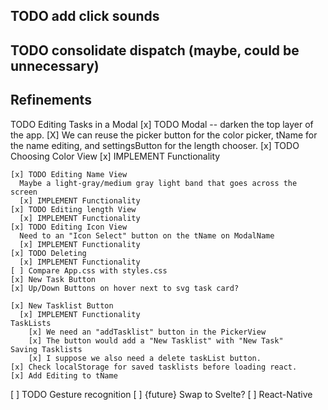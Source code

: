 ## TODO add click sounds
## TODO consolidate dispatch (maybe, could be unnecessary)

## Refinements

TODO Editing Tasks in a Modal
    [x] TODO Modal -- darken the top layer of the app. 
      [X] We can reuse the picker button for the color picker, tName for the name editing, and settingsButton for the length chooser.
    [x] TODO Choosing Color View
      [x] IMPLEMENT Functionality

    [x] TODO Editing Name View
      Maybe a light-gray/medium gray light band that goes across the screen
      [x] IMPLEMENT Functionality
    [x] TODO Editing length View
      [x] IMPLEMENT Functionality
    [x] TODO Editing Icon View
      Need to an "Icon Select" button on the tName on ModalName
      [x] IMPLEMENT Functionality
    [x] TODO Deleting
      [x] IMPLEMENT Functionality
    [ ] Compare App.css with styles.css
    [x] New Task Button
    [x] Up/Down Buttons on hover next to svg task card?

    [x] New Tasklist Button
      [x] IMPLEMENT Functionality
    TaskLists
        [x] We need an "addTasklist" button in the PickerView
        [x] The button would add a "New Tasklist" with "New Task"
    Saving Tasklists
        [x] I suppose we also need a delete taskList button.
    [x] Check localStorage for saved tasklists before loading react.
    [x] Add Editing to tName
 
[ ] TODO Gesture recognition
[ ] {future} Swap to Svelte?
[ ] React-Native
